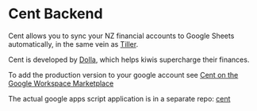 # Cent Backend

Cent allows you to sync your NZ financial accounts to Google Sheets automatically, in the same vein as [Tiller](https://www.tillerhq.com).

Cent is developed by [Dolla](https://dolla.nz), which helps kiwis supercharge their finances.

To add the production version to your google account see [Cent on the Google Workspace Marketplace](https://workspace.google.com/marketplace/app/dolla/965094160482)

The actual google apps script application is in a separate repo: [cent](https://github.com/dolla-nz/cent)
